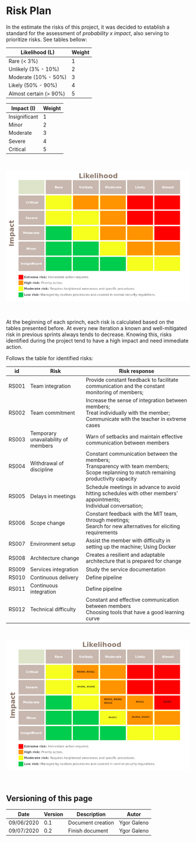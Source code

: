 # Risk Plan

In the estimate the risks of this project, it was decided to establish a standard for the assessment of _probability x impact_, also serving to prioritize risks. See tables bellow:

| Likelihood (L)         | Weight |
|------------------------|--------|
|Rare (< 3%)	         |       1|
|Unlikely (3% - 10%)     | 	     2|
|Moderate (10% - 50%)    |	     3|
|Likely (50% - 90%)      |	     4|
|Almost certain (> 90%)  |	     5|


| Impact (I)         | Weight |
|--------------------|--------|
|Insignificant       |	     1|
|Minor	             |       2|
|Moderate	         |       3|
|Severe	             |       4|
|Critical	         |       5|

<br>

![Risk Matrix Color](./images/matrix_color.png)

<br>

At the beginning of each sprinch, each risk is calculated based on the tables presented before. At every new iteration a known and well-mitigated risk in previous sprints always tends to decrease. Knowing this, risks identified during the project tend to have a high impact and need immediate action.

Follows the table for identified risks:

|    id|                                Risk|                                                                                                 Risk response|
|------|------------------------------------|--------------------------------------------------------------------------------------------------------------|
| RS001|                    Team integration|                 Provide constant feedback to facilitate communication and the constant monitoring of members;|
| RS002|                     Team commitment| Increase the sense of integration between members; <br> Treat individually with the member; <br> Communicate with the teacher in extreme cases|
| RS003| Temporary unavailability of members|                                         Warn of setbacks and maintain effective communication between members|
| RS004|            Withdrawal of discipline| Constant communication between the members; <br> Transparency with team members; <br> Scope replanning to match remaining productivity capacity|
| RS005|                  Delays in meetings| Schedule meetings in advance to avoid hitting schedules with other members' appointments; <br> Individual conversation;                                                                                                           |
| RS006|                        Scope change| Constant feedback with the MIT team, through meetings; <br> Search for new alternatives for eliciting requirements|
| RS007|                   Environment setup|                                     Assist the member with difficulty in setting up the machine; Using Docker|
| RS008|                 Architecture change|                                    Creates a resilient and adaptable architecture that is prepared for change|
| RS009|                Services integration|                                                                               Study the service documentation|
| RS010|                 Continuous delivery|                                                                                               Define pipeline|
| RS011|              Continuous integration|                                                                                               Define pipeline|
| RS012|                Technical difficulty|       Constant and effective communication between members<br> Choosing tools that have a good learning curve|

<br>

![Matrix Risk Classified](./images/matrix_risk.png)

<br>

## Versioning of this page

|    Date    | Version |             Description             |    Autor    |
|------------|---------|-------------------------------------|-------------|
|  09/06/2020|      0.1|                    Document creation|  Ygor Galeno|
|  09/07/2020|      0.2|                      Finish document|  Ygor Galeno|